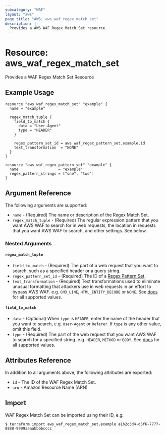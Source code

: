 ```yaml
---
subcategory: "WAF"
layout: "aws"
page_title: "AWS: aws_waf_regex_match_set"
description: |-
  Provides a AWS WAF Regex Match Set resource.
---
```


# Resource: aws_waf_regex_match_set

Provides a WAF Regex Match Set Resource

## Example Usage

```hcl
resource "aws_waf_regex_match_set" "example" {
  name = "example"

  regex_match_tuple {
    field_to_match {
      data = "User-Agent"
      type = "HEADER"
    }

    regex_pattern_set_id = aws_waf_regex_pattern_set.example.id
    text_transformation  = "NONE"
  }
}

resource "aws_waf_regex_pattern_set" "example" {
  name                  = "example"
  regex_pattern_strings = ["one", "two"]
}
```

## Argument Reference

The following arguments are supported:

* `name` - (Required) The name or description of the Regex Match Set.
* `regex_match_tuple` - (Required) The regular expression pattern that you want AWS WAF to search for in web requests, the location in requests that you want AWS WAF to search, and other settings. See below.

### Nested Arguments

#### `regex_match_tuple`

* `field_to_match` - (Required) The part of a web request that you want to search, such as a specified header or a query string.
* `regex_pattern_set_id` - (Required) The ID of a [Regex Pattern Set](/docs/providers/aws/r/waf_regex_pattern_set.html).
* `text_transformation` - (Required) Text transformations used to eliminate unusual formatting that attackers use in web requests in an effort to bypass AWS WAF.
  e.g. `CMD_LINE`, `HTML_ENTITY_DECODE` or `NONE`.
  See [docs](http://docs.aws.amazon.com/waf/latest/APIReference/API_ByteMatchTuple.html#WAF-Type-ByteMatchTuple-TextTransformation)
  for all supported values.

#### `field_to_match`

* `data` - (Optional) When `type` is `HEADER`, enter the name of the header that you want to search, e.g. `User-Agent` or `Referer`.
  If `type` is any other value, omit this field.
* `type` - (Required) The part of the web request that you want AWS WAF to search for a specified string.
  e.g. `HEADER`, `METHOD` or `BODY`.
  See [docs](http://docs.aws.amazon.com/waf/latest/APIReference/API_FieldToMatch.html)
  for all supported values.

## Attributes Reference

In addition to all arguments above, the following attributes are exported:

* `id` - The ID of the WAF Regex Match Set.
* `arn` - Amazon Resource Name (ARN)

## Import

WAF Regex Match Set can be imported using their ID, e.g.

```
$ terraform import aws_waf_regex_match_set.example a1b2c3d4-d5f6-7777-8888-9999aaaabbbbcccc
```
